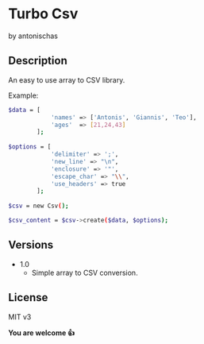 # Turbo Csv
by antonischas

Description
----
An easy to use array to CSV library.

Example:
```sh
$data = [
            'names' => ['Antonis', 'Giannis', 'Teo'],
            'ages'  => [21,24,43]
        ];
        
$options = [
            'delimiter' => ';',
            'new_line' => "\n",
            'enclosure' => '"',
            'escape_char' => "\\",
            'use_headers' => true
        ];
        
$csv = new Csv();

$csv_content = $csv->create($data, $options);

```

Versions
----
 - 1.0
     - Simple array to CSV conversion.

License
----

MIT v3


**You are welcome 👍**


